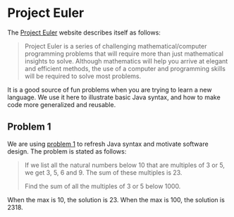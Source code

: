 # Project Euler

The [Project Euler](https://projecteuler.net/) website describes itself as follows:

> Project Euler is a series of challenging mathematical/computer programming problems that will require more than just mathematical insights to solve. Although mathematics will help you arrive at elegant and efficient methods, the use of a computer and programming skills will be required to solve most problems.

It is a good source of fun problems when you are trying to learn a new language. We use it here to illustrate basic Java syntax, and how to make code more generalized and reusable.

## Problem 1

We are using [problem 1](https://projecteuler.net/problem=1) to refresh Java syntax and motivate software design. The problem is stated as follows:

> If we list all the natural numbers below 10 that are multiples of 3 or 5, we get 3, 5, 6 and 9. The sum of these multiples is 23.
> 
> Find the sum of all the multiples of 3 or 5 below 1000.

When the max is 10, the solution is 23. When the max is 100, the solution is 2318.